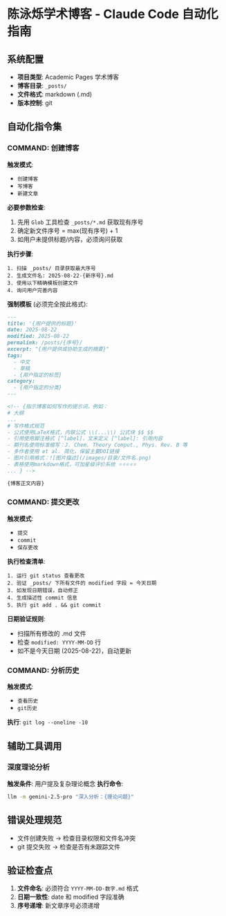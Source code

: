 # 陈泳烁学术博客 - Claude Code 自动化指南

## 系统配置
- **项目类型**: Academic Pages 学术博客
- **博客目录**: `_posts/`
- **文件格式**: markdown (.md)
- **版本控制**: git

## 自动化指令集

### COMMAND: 创建博客
**触发模式**: 
- `创建博客`
- `写博客`
- `新建文章`

**必要参数检查**:
1. 先用 `Glob` 工具检查 `_posts/*.md` 获取现有序号
2. 确定新文件序号 = max(现有序号) + 1
3. 如用户未提供标题/内容，必须询问获取

**执行步骤**:
```
1. 扫描 _posts/ 目录获取最大序号
2. 生成文件名: 2025-08-22-{新序号}.md
3. 使用以下精确模板创建文件
4. 询问用户完善内容
```

**强制模板** (必须完全按此格式):
```markdown
---
title: '{用户提供的标题}'
date: 2025-08-22
modified: 2025-08-22
permalink: /posts/{序号}/
excerpt: "{用户提供或协助生成的摘要}"
tags:
  - 中文
  - 草稿
  - {用户指定的标签}
category:
  - {用户指定的分类}
---

<!-- {指示博客如何写作的提示词，例如：
# 大纲 
...
# 写作格式规范
- 公式使用LaTeX格式，内联公式 \\(...\\) 公式块 $$ $$
- 引用使用脚注格式 [^label]，文末定义 [^label]: 引用内容
- 期刊名使用标准缩写：J. Chem. Theory Comput., Phys. Rev. B 等
- 多作者使用 et al. 简化，保留主要DOI链接
- 图片引用格式：![图片描述](/images/目录/文件名.png)
- 表格使用markdown格式，可加星级评价系统 ⭐⭐⭐⭐⭐
... } -->

{博客正文内容}
```

### COMMAND: 提交更改
**触发模式**:
- `提交`
- `commit`
- `保存更改`

**执行检查清单**:
```
1. 运行 git status 查看更改
2. 验证 _posts/ 下所有文件的 modified 字段 = 今天日期
3. 如发现日期错误，自动修正
4. 生成描述性 commit 信息
5. 执行 git add . && git commit
```

**日期验证规则**:
- 扫描所有修改的 .md 文件
- 检查 `modified: YYYY-MM-DD` 行
- 如不是今天日期 (2025-08-22)，自动更新

### COMMAND: 分析历史
**触发模式**:
- `查看历史`
- `git历史`

**执行**: `git log --oneline -10`

## 辅助工具调用

### 深度理论分析
**触发条件**: 用户提及复杂理论概念
**执行命令**:
```bash
llm -m gemini-2.5-pro "深入分析：{理论问题}"
```

## 错误处理规范
- 文件创建失败 → 检查目录权限和文件名冲突
- git 提交失败 → 检查是否有未跟踪文件

## 验证检查点
1. **文件命名**: 必须符合 `YYYY-MM-DD-数字.md` 格式
2. **日期一致性**: date 和 modified 字段准确
3. **序号递增**: 新文章序号必须递增